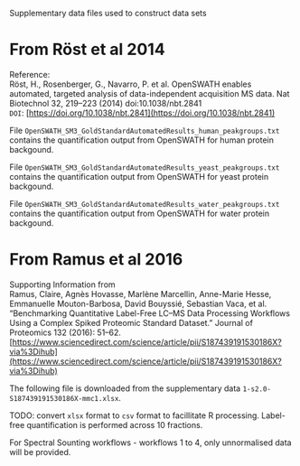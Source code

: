 Supplementary data files used to construct data sets

# From Röst et al 2014
Reference:  
Röst, H., Rosenberger, G., Navarro, P. et al. OpenSWATH enables automated, targeted analysis of data-independent acquisition MS data. Nat Biotechnol 32, 219–223 (2014) doi:10.1038/nbt.2841  
`DOI`: [https://doi.org/10.1038/nbt.2841](https://doi.org/10.1038/nbt.2841)  

File `OpenSWATH_SM3_GoldStandardAutomatedResults_human_peakgroups.txt` contains the quantification output from OpenSWATH for human protein backgound.  

File `OpenSWATH_SM3_GoldStandardAutomatedResults_yeast_peakgroups.txt` contains the quantification output from OpenSWATH for yeast protein backgound.  

File `OpenSWATH_SM3_GoldStandardAutomatedResults_water_peakgroups.txt` contains the quantification output from OpenSWATH for water protein backgound.  









# From Ramus et al 2016

Supporting Information from  
Ramus, Claire, Agnès Hovasse, Marlène Marcellin, Anne-Marie Hesse, Emmanuelle Mouton-Barbosa, David Bouyssié, Sebastian Vaca, et al. “Benchmarking Quantitative Label-Free LC–MS Data Processing Workflows Using a Complex Spiked Proteomic Standard Dataset.” Journal of Proteomics 132 (2016): 51–62. [https://www.sciencedirect.com/science/article/pii/S187439191530186X?via%3Dihub](https://www.sciencedirect.com/science/article/pii/S187439191530186X?via%3Dihub)  

The following file is downloaded from the supplementary data `1-s2.0-S187439191530186X-mmc1.xlsx`.

TODO: convert `xlsx` format to `csv` format to facillitate R processing.
Label-free quantification is performed across 10 fractions.

For Spectral Sounting workflows - workflows 1 to 4, only unnormalised data will be provided.
